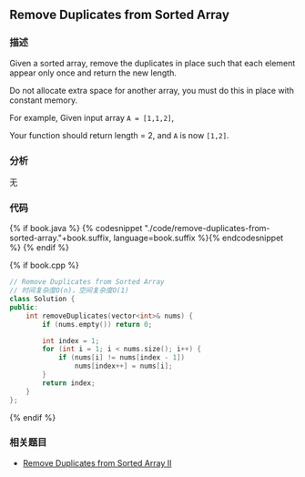 ## Remove Duplicates from Sorted Array

### 描述

Given a sorted array, remove the duplicates in place such that each element appear only once and return the new length.

Do not allocate extra space for another array, you must do this in place with constant memory.

For example, Given input array `A = [1,1,2]`,

Your function should return length = 2, and `A` is now `[1,2]`.


### 分析

无


### 代码

{% if book.java %}
{% codesnippet "./code/remove-duplicates-from-sorted-array."+book.suffix, language=book.suffix %}{% endcodesnippet %}
{% endif %}

{% if book.cpp %}
```cpp
// Remove Duplicates from Sorted Array
// 时间复杂度O(n)，空间复杂度O(1)
class Solution {
public:
    int removeDuplicates(vector<int>& nums) {
        if (nums.empty()) return 0;

        int index = 1;
        for (int i = 1; i < nums.size(); i++) {
            if (nums[i] != nums[index - 1])
                nums[index++] = nums[i];
        }
        return index;
    }
};
```
{% endif %}

### 相关题目

* [Remove Duplicates from Sorted Array II](remove-duplicates-from-sorted-array-ii.md)
